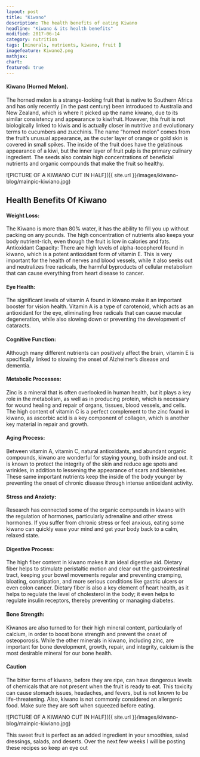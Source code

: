 ```yaml
---
layout: post
title: "Kiwano"
description: The health benefits of eating Kiwano
headline: "Kiwano & its health benefits"
modified: 2017-06-14
category: nutrition
tags: [minerals, nutrients, kiwano, fruit ]
imagefeature: Kiwano2.png
mathjax: 
chart:
featured: true
---
```


<style>

    .notepad-post-title h1{

        display: none!important;
    }

    .modify .notepad-post-title h1{

        display: block!important;
    }

    .bg-img img {
    	 -webkit-background-size: cover!important;
		  -moz-background-size: cover!important;
		  -o-background-size: cover!important;
		  background-size: cover!important;
    }

</style>





#### Kiwano (Horned Melon).

The horned melon is a strange-looking fruit that is native to Southern Africa and has only recently (in the past century) been introduced to Australia and New Zealand, which is where it picked up the name kiwano, due to its similar consistency and appearance to kiwifruit. However, this fruit is not biologically linked to kiwis and is actually closer in nutritive and evolutionary terms to cucumbers and zucchinis. 
The name “horned melon” comes from the fruit’s unusual appearance, as the outer layer of orange or gold skin is covered in small spikes. The inside of the fruit does have the gelatinous appearance of a kiwi, but the inner layer of fruit pulp is the primary culinary ingredient. The seeds also contain high concentrations of beneficial nutrients and organic compounds that make the fruit so healthy.

![PICTURE OF A KIWIANO CUT IN HALF]({{ site.url }}/images/kiwano-blog/mainpic-kiwiano.jpg)



## Health Benefits Of Kiwano

#### Weight Loss: 

The Kiwano is more than 80% water, it has the ability to fill you up without packing on any pounds. The high concentration of nutrients also keeps your body nutrient-rich, even though the fruit is low in calories and fats.
Antioxidant Capacity: There are high levels of alpha-tocopherol found in kiwano, which is a potent antioxidant form of vitamin E. This is very important for the health of nerves and blood vessels, while it also seeks out and neutralizes free radicals, the harmful byproducts of cellular metabolism that can cause everything from heart disease to cancer.

#### Eye Health: 

The significant levels of vitamin A found in kiwano make it an important booster for vision health. Vitamin A is a type of carotenoid, which acts as an antioxidant for the eye, eliminating free radicals that can cause macular degeneration, while also slowing down or preventing the development of cataracts.

#### Cognitive Function:

 Although many different nutrients can positively affect the brain, vitamin E is specifically linked to slowing the onset of Alzheimer’s disease and dementia.

#### Metabolic Processes:

Zinc is a mineral that is often overlooked in human health, but it plays a key role in the metabolism, as well as in producing protein, which is necessary for wound healing and repair of organs, tissues, blood vessels, and cells. The high content of vitamin C is a perfect complement to the zinc found in kiwano, as ascorbic acid is a key component of collagen, which is another key material in repair and growth.

#### Aging Process:

Between vitamin A, vitamin C, natural antioxidants, and abundant organic compounds, kiwano are wonderful for staying young, both inside and out. It is known to protect the integrity of the skin and reduce age spots and wrinkles, in addition to lessening the appearance of scars and blemishes. These same important nutrients keep the inside of the body younger by preventing the onset of chronic disease through intense antioxidant activity.

#### Stress and Anxiety:

Research has connected some of the organic compounds in kiwano with the regulation of hormones, particularly adrenaline and other stress hormones. If you suffer from chronic stress or feel anxious, eating some kiwano can quickly ease your mind and get your body back to a calm, relaxed state.

#### Digestive Process: 

The high fiber content in kiwano makes it an ideal digestive aid. Dietary fiber helps to stimulate peristaltic motion and clear out the gastrointestinal tract, keeping your bowel movements regular and preventing cramping, bloating, constipation, and more serious conditions like gastric ulcers or even colon cancer. Dietary fiber is also a key element of heart health, as it helps to regulate the level of cholesterol in the body; it even helps to regulate insulin receptors, thereby preventing or managing diabetes.

#### Bone Strength:

Kiwanos are also turned to for their high mineral content, particularly of calcium, in order to boost bone strength and prevent the onset of osteoporosis. While the other minerals in kiwano, including zinc, are 
important for bone development, growth, repair, and integrity, calcium is the most desirable mineral for our bone health.

#### Caution

The bitter forms of kiwano, before they are ripe, can have dangerous levels of chemicals that are not present when the fruit is ready to eat. This toxicity can cause stomach issues, headaches, and fevers, but is not known to be life-threatening. Also, kiwano is not commonly considered an allergenic food. Make sure they are soft when squeezed before eating.


![PICTURE OF A KIWIANO CUT IN HALF]({{ site.url }}/images/kiwano-blog/mainpic-kiwiano.jpg)



This sweet fruit is perfect as an added ingredient in your smoothies, salad dressings, salads, and deserts.
Over the next few weeks I will be posting these recipes so keep an eye out





